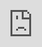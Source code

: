 ```yaml
---
title: Bud Drive School
date: 2020-05-21T00:00:00.000Z
---
```

<div class="post-container">

<div class="img-idea">
    

![](https://ucarecdn.com/a4a1b875-42b5-4d7b-a8a9-2af2ceaeff15/)

![](https://ucarecdn.com/2ae31413-d71a-4d71-87dc-36a0e42ed10d/)

![](https://ucarecdn.com/df787ace-c12e-46d1-9886-907111692d6e/)

  </div>
  <div class="text-idea">
How can a beer brand say to people “don't drink and drive” and still selling beer?

Well, Budweiser made it.

We brought together those who like to drink with the ones who are learning that driving and beer don't match.

See the video below to understand everything..

  </div>
  
</div>

<iframe src="https://player.vimeo.com/video/159091418?title=0&byline=0&portrait=0" style="position:absolute;top:0;left:0;width:100%;height:100%;" frameborder="0" allow="autoplay; fullscreen" allowfullscreen></iframe>

What I did: Idea, concept and copy